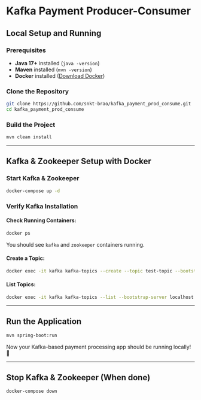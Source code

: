 # Kafka Payment Producer-Consumer

## Local Setup and Running

### Prerequisites
- **Java 17+** installed (`java -version`)
- **Maven** installed (`mvn -version`)
- **Docker** installed ([Download Docker](https://www.docker.com/get-started))

### Clone the Repository
```bash
git clone https://github.com/snkt-brao/kafka_payment_prod_consume.git  
cd kafka_payment_prod_consume  
```

### Build the Project
```bash
mvn clean install  
```

---  
## Kafka & Zookeeper Setup with Docker

### Start Kafka & Zookeeper
```bash
docker-compose up -d  
```

### Verify Kafka Installation
#### Check Running Containers:
```bash
docker ps  
```
You should see `kafka` and `zookeeper` containers running.

#### Create a Topic:
```bash
docker exec -it kafka kafka-topics --create --topic test-topic --bootstrap-server localhost:9092 --partitions 1 --replication-factor 1  
```

#### List Topics:
```bash
docker exec -it kafka kafka-topics --list --bootstrap-server localhost:9092  
```

---  
## Run the Application
```bash
mvn spring-boot:run  
```

Now your Kafka-based payment processing app should be running locally! 🚀

---  
## Stop Kafka & Zookeeper (When done)
```bash
docker-compose down  
```

